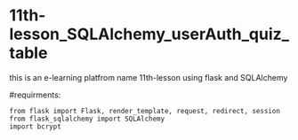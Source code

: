 # 11th-lesson_SQLAlchemy_userAuth_quiz_table
 this is an e-learning platfrom name 11th-lesson using flask and SQLAlchemy

#requirments:
```
from flask import Flask, render_template, request, redirect, session
from flask_sqlalchemy import SQLAlchemy
import bcrypt
```
